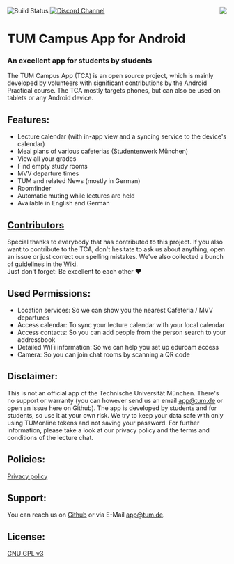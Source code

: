 ![Build Status](https://img.shields.io/github/workflow/status/TUM-Dev/Campus-Android/CI?color=brightgreen&label=Build%20Status)
[![Discord Channel](https://img.shields.io/badge/Chat-on%20Discord-brightgreen)](https://discord.gg/k558T6ktuh)
<a href="https://play.google.com/store/apps/details?id=de.tum.in.tumcampus">
<img src="https://play.google.com/intl/en_us/badges/images/badge_new.png" align="right">
</a>

# TUM Campus App for Android
### An excellent app for students by students
The TUM Campus App (TCA) is an open source project, which is mainly developed by volunteers with significant contributions by the Android Practical course. The TCA mostly targets phones, but can also be used on tablets or any Android device.

## Features:
- Lecture calendar (with in-app view and a syncing service to the device's calendar)
- Meal plans of various cafeterias (Studentenwerk München)
- View all your grades
- Find empty study rooms
- MVV departure times
- TUM and related News (mostly in German)
- Roomfinder
- Automatic muting while lectures are held
- Available in English and German

## [Contributors](https://github.com/TUM-Dev/Campus-Android/blob/master/CONTRIBUTORS.md)
Special thanks to everybody that has contributed to this project. If you also want to contribute to the TCA, don't hesitate to ask us about anything, open an issue or just correct our spelling mistakes. We've also collected a bunch of guidelines in the [Wiki](https://github.com/TUM-Dev/Campus-Android/wiki).  
Just don't forget: Be excellent to each other :heart:

## Used Permissions:
+ Location services: So we can show you the nearest Cafeteria / MVV departures
+ Access calendar: To sync your lecture calendar with your local calendar
+ Access contacts: So you can add people from the person search to your addressbook
+ Detailed WiFi information: So we can help you set up eduroam access
+ Camera: So you can join chat rooms by scanning a QR code

## Disclaimer:
This is not an official app of the Technische Universität München. There's no support or warranty (you can however send us an email [app@tum.de](mailto:app@tum.de) or open an issue here on Github). The app is developed by students and for students, so use it at your own risk. We try to keep your data safe with only using TUMonline tokens and not saving your password. For further information, please take a look at our privacy policy and the terms and conditions of the lecture chat.

## Policies:
[Privacy policy](https://www.tum.app/privacy/)

## Support:
You can reach us on [Github](https://github.com/TUM-Dev/Campus-Android) or via E-Mail [app@tum.de](mailto:app@tum.de).

## License:
[GNU GPL v3](http://www.gnu.org/licenses/gpl.html)  
